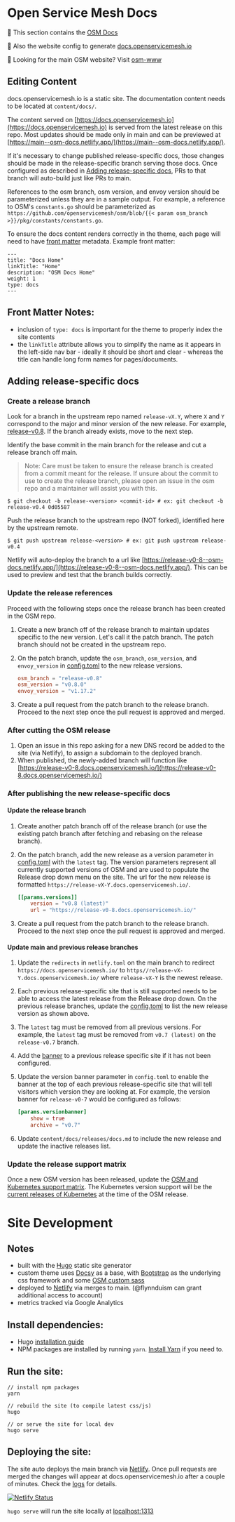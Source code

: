 # Open Service Mesh Docs

:book: This section contains the [OSM Docs](https://github.com/openservicemesh/osm-docs)

:ship: Also the website config to generate [docs.openservicemesh.io](https://docs.openservicemesh.io)

:link: Looking for the main OSM website? Visit [osm-www](https://github.com/openservicemesh/osm-www)


## Editing Content

docs.openservicemesh.io is a static site. The documentation content needs to be located at `content/docs/`.

The content served on [https://docs.openservicemesh.io](https://docs.openservicemesh.io) is served from the latest release on this repo. Most updates should be made only in main and can be previewed at [https://main--osm-docs.netlify.app/](https://main--osm-docs.netlify.app/).

If it's necessary to change published release-specific docs, those changes should be made in the release-specific branch serving those docs. Once configured as described in [Adding release-specific docs](#adding-release-specific-docs), PRs to that branch will auto-build just like PRs to main.

References to the osm branch, osm version, and envoy version should be parameterized unless they are in a sample output. For example, a reference to OSM's `constants.go` should be parameterized as `https://github.com/openservicemesh/osm/blob/{{< param osm_branch >}}/pkg/constants/constants.go`.

To ensure the docs content renders correctly in the theme, each page will need to have [front matter](https://gohugo.io/content-management/front-matter/) metadata. Example front matter:

```
---
title: "Docs Home"
linkTitle: "Home"
description: "OSM Docs Home"
weight: 1
type: docs
---
```

## Front Matter Notes:

* inclusion of `type: docs` is important for the theme to properly index the site contents
* the `linkTitle` attribute allows you to simplify the name as it appears in the left-side nav bar - ideally it should be short and clear - whereas the title can handle long form names for pages/documents.

## Adding release-specific docs

### Create a release branch

Look for a branch in the upstream repo named `release-vX.Y`, where `X` and `Y` correspond to the major and minor version of the new release. For example, [release-v0.8](https://github.com/openservicemesh/osm-docs/tree/release-v0.8). If the branch already exists, move to the next step.

Identify the base commit in the main branch for the release and cut a release branch off main.

> Note: Care must be taken to ensure the release branch is created from a commit meant for the release. If unsure about the commit to use to create the release branch, please open an issue in the osm repo and a maintainer will assist you with this.

```console
$ git checkout -b release-<version> <commit-id> # ex: git checkout -b release-v0.4 0d05587
```

Push the release branch to the upstream repo (NOT forked), identified here by the upstream remote.

```console
$ git push upstream release-<version> # ex: git push upstream release-v0.4
```

Netlify will auto-deploy the branch to a url like [https://release-v0-8--osm-docs.netlify.app/](https://release-v0-8--osm-docs.netlify.app/). This can be used to preview and test that the branch builds correctly.

### Update the release references

Proceed with the following steps once the release branch has been created in the OSM repo.

1. Create a new branch off of the release branch to maintain updates specific to the new version. Let's call it the patch branch. The patch branch should not be created in the upstream repo.
2. On the patch branch, update the `osm_branch`, `osm_version`, and `envoy_version` in [config.toml](https://github.com/openservicemesh/osm-docs/blob/main/config.toml) to the new release versions.

    ```toml
    osm_branch = "release-v0.8"
    osm_version = "v0.8.0"
    envoy_version = "v1.17.2"
    ```
3. Create a pull request from the patch branch to the release branch. Proceed to the next step once the pull request is approved and merged.

### After cutting the OSM release

1. Open an issue in this repo asking for a new DNS record be added to the site (via Netlify), to assign a subdomain to the deployed branch.
2. When published, the newly-added branch will function like [https://release-v0-8.docs.openservicemesh.io/](https://release-v0-8.docs.openservicemesh.io/)

### After publishing the new release-specific docs

#### Update the release branch

1. Create another patch branch off of the release branch (or use the existing patch branch after fetching and rebasing on the release branch).
2. On the patch branch, add the new release as a version parameter in [config.toml](https://github.com/openservicemesh/osm-docs/blob/main/config.toml) with the `latest` tag. The version parameters represent all currently supported versions of OSM and are used to populate the Release drop down menu on the site. The url for the new release is formatted `https://release-vX-Y.docs.openservicemesh.io/`.

    ```toml
    [[params.versions]]
        version = "v0.8 (latest)"
        url = "https://release-v0-8.docs.openservicemesh.io/"
    ```

3. Create a pull request from the patch branch to the release branch. Proceed to the next step once the pull request is approved and merged.

#### Update main and previous release branches

1. Update the `redirects` in `netlify.toml` on the main branch to redirect `https://docs.openservicemesh.io/` to `https//release-vX-Y.docs.openservicemesh.io/` where `release-vX-Y` is the newest release.
2. Each previous release-specific site that is still supported needs to be able to access the latest release from the Release drop down. On the previous release branches, update the [config.toml](https://github.com/openservicemesh/osm-docs/blob/main/config.toml) to list the new release version as shown above.
3. The `latest` tag must be removed from all previous versions. For example, the `latest` tag must be removed from `v0.7 (latest)` on the `release-v0.7` branch.
4. Add the [banner](https://github.com/openservicemesh/osm-docs/blob/release-v0.9/themes/dosmy/layouts/partials/banner.html) to a previous release specific site if it has not been configured.
5. Update the version banner parameter in `config.toml` to enable the banner at the top of each previous release-specific site that will tell visitors which version they are looking at. For example, the version banner for `release-v0-7` would be configured as follows:

    ```toml
    [params.versionbanner]
	    show = true
	    archive = "v0.7"
    ```
6. Update `content/docs/releases/docs.md` to include the new release and update the inactive releases list.

### Update the release support matrix

Once a new OSM version has been released, update the [OSM and Kubernetes support matrix](./content/docs/guides/install.md#kubernetes-support). The Kubernetes version support will be the [current releases of Kubernetes](https://kubernetes.io/releases/) at the time of the OSM release.

# Site Development

## Notes

* built with the [Hugo](https://gohugo.io/) static site generator
* custom theme uses [Docsy](https://www.docsy.dev/) as a base, with [Bootstrap](https://getbootstrap.com/) as the underlying css framework and some [OSM custom sass](https://github.com/openservicemesh/osm/pull/1840/files#diff-374e78d353e95d66afe7e6c3e13de4aab370ffb117f32aeac519b15c2cbd057aR1)
* deployed to [Netlify](https://app.netlify.com/sites/osm-docs/deploys) via merges to main. (@flynnduism can grant additional access to account)
* metrics tracked via Google Analytics

## Install dependencies:

* Hugo [installation guide](https://gohugo.io/getting-started/installing/)
* NPM packages are installed by running `yarn`. [Install Yarn](https://yarnpkg.com/getting-started/install) if you need to.

## Run the site:

```
// install npm packages
yarn

// rebuild the site (to compile latest css/js)
hugo

// or serve the site for local dev
hugo serve
```

## Deploying the site:

The site auto deploys the main branch via [Netlify](https://app.netlify.com/sites/osm-docs/deploys). Once pull requests are merged the changes will appear at docs.openservicemesh.io after a couple of minutes. Check the [logs](https://app.netlify.com/sites/osm-docs/deploys) for details.

[![Netlify Status](https://api.netlify.com/api/v1/badges/8c8b7b52-b87f-42e0-949a-a784c3ca6d9a/deploy-status)](https://app.netlify.com/sites/osm-docs/deploys)

`hugo serve` will run the site locally at [localhost:1313](http://localhost:1313/)
